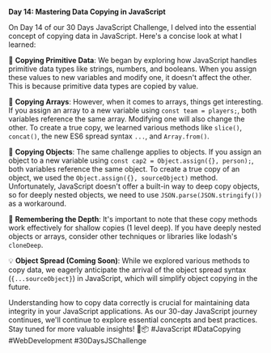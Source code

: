 **Day 14: Mastering Data Copying in JavaScript**

On Day 14 of our 30 Days JavaScript Challenge, I delved into the essential concept of copying data in JavaScript. Here's a concise look at what I learned:

🧱 **Copying Primitive Data**: We began by exploring how JavaScript handles primitive data types like strings, numbers, and booleans. When you assign these values to new variables and modify one, it doesn't affect the other. This is because primitive data types are copied by value.

🔄 **Copying Arrays**: However, when it comes to arrays, things get interesting. If you assign an array to a new variable using `const team = players;`, both variables reference the same array. Modifying one will also change the other. To create a true copy, we learned various methods like `slice()`, `concat()`, the new ES6 spread syntax `...`, and `Array.from()`.

🧩 **Copying Objects**: The same challenge applies to objects. If you assign an object to a new variable using `const cap2 = Object.assign({}, person);`, both variables reference the same object. To create a true copy of an object, we used the `Object.assign({}, sourceObject)` method. Unfortunately, JavaScript doesn't offer a built-in way to deep copy objects, so for deeply nested objects, we need to use `JSON.parse(JSON.stringify())` as a workaround.

🌟 **Remembering the Depth**: It's important to note that these copy methods work effectively for shallow copies (1 level deep). If you have deeply nested objects or arrays, consider other techniques or libraries like lodash's `cloneDeep`.

💡 **Object Spread (Coming Soon)**: While we explored various methods to copy data, we eagerly anticipate the arrival of the object spread syntax (`{...sourceObject}`) in JavaScript, which will simplify object copying in the future.

Understanding how to copy data correctly is crucial for maintaining data integrity in your JavaScript applications. As our 30-day JavaScript journey continues, we'll continue to explore essential concepts and best practices. Stay tuned for more valuable insights! 🚀📦 #JavaScript #DataCopying #WebDevelopment #30DaysJSChallenge